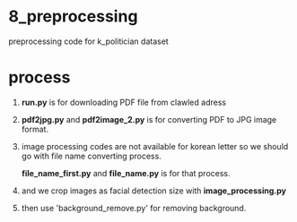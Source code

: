# 8_preprocessing
preprocessing code for k_politician dataset


# process

1. **run.py** is for downloading PDF file from clawled adress


2. **pdf2jpg.py** and **pdf2image_2.py** is for converting PDF to JPG image format.


3. image processing codes are not available for korean letter so we should go with file name converting process.


   **file_name_first.py** and **file_name.py** is for that process.


4. and we crop images as facial detection size with **image_processing.py**


5. then use 'background_remove.py' for removing background.
